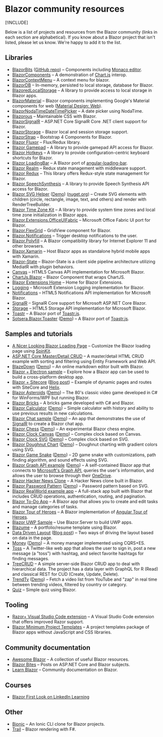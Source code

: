# Blazor community resources

[!INCLUDE[](~/includes/blazor-preview-notice.md)]

Below is a list of projects and resources from the Blazor community (links in each section are alphabetical). If you know about a Blazor project that isn't listed, please let us know. We're happy to add it to the list.

## Libraries

* [BlazorBits](http://blazorbits.net) ([GitHub repo](https://github.com/blazorbits)) &ndash; Components including [Monaco editor](https://github.com/Microsoft/monaco-editor).
* [BlazorComponents](https://github.com/muqeet-khan/BlazorComponents) &ndash; A demonstration of [Chart.js](https://github.com/chartjs/Chart.js) interop.
* [BlazorContextMenu](https://github.com/stavroskasidis/BlazorContextMenu) &ndash; A context menu for blazor.
* [BlazorDB](https://github.com/chanan/BlazorDB) &ndash; In-memory, persisted to local storage, database for Blazor.
* [BlazoredLocalStorage](https://github.com/chrissainty/BlazoredLocalStorage) &ndash; A library to provide access to local storage in Blazor apps.
* [BlazorMaterial](https://github.com/BlazorExtensions/BlazorMaterial) &ndash; Blazor components implementing Google's Material components for web ([Material Design: Web](https://material.io/components/web)).
* [BlazorNodaTimeDateTimePicker](https://github.com/nheath99/BlazorNodaTimeDateTimePicker) &ndash; A date picker using NodaTime.
* [Blazorous](https://github.com/chanan/Blazorous) &ndash; Maintainable CSS with Blazor.
* [BlazorSignalR](https://github.com/csnewman/BlazorSignalR) &ndash; ASP.NET Core SignalR Core .NET client support for Blazor.
* [BlazorStorage](https://github.com/cloudcrate/BlazorStorage) &ndash; Blazor local and session storage support.
* [BlazorStrap](https://github.com/chanan/BlazorStrap) &ndash; Bootstrap 4 Components for Blazor.
* [Blazor Fluxor](https://mrpmorris.github.io/blazor-fluxor/) &ndash; Flux/Redux library.
* [Blazor Gamepad](https://github.com/jsakamoto/Toolbelt.Blazor.Gamepad) &ndash; A library to provide gamepad API access for Blazor.
* [Blazor Hotkeys](https://github.com/jsakamoto/Toolbelt.Blazor.Hotkeys) &ndash; A library to provide configuration-centric keyboard shortcuts for Blazor.
* [Blazor LoadingBar](https://github.com/jsakamoto/Toolbelt.Blazor.LoadingBar) &ndash; A Blazor port of [angular-loading-bar](https://github.com/chieffancypants/angular-loading-bar).
* [Blazor Realm](https://dworthen.github.io/BlazorRealm/docs/quickstart.html) &ndash; Redux state management with middleware support.
* [Blazor Redux](https://github.com/torhovland/blazor-redux) &ndash; This library offers Redux-style state management for Blazor.
* [Blazor SpeechSynthesis](https://github.com/jsakamoto/Toolbelt.Blazor.SpeechSynthesis) &ndash; A library to provide Speech Synthesis API access for Blazor.
* [Blazor SVG Helper](https://github.com/Lupusa87/BlazorSvgHelper) ([Demo](https://lupusassblazordemos.azurewebsites.net)) ([nuget.org](https://www.nuget.org/packages/BlazorSvgHelper/)) &ndash; Create SVG elements with children (circle, rectangle, image, text, and others) and render with RenderTreeBuilder.
* [Blazor Time Zone Kit](https://github.com/jsakamoto/Toolbelt.Blazor.TimeZoneKit) &ndash; A library to provide system time zones and local time zone initialization in Blazor apps.
* [Blazor.Extensions.OfficeUIFabric](https://github.com/BlazorExtensions/Blazor.Extensions.OfficeUIFabric) &ndash; Microsoft Office Fabric UI port for Blazor.
* [Blazor.FlexGrid](https://github.com/Mewriick/Blazor.FlexGrid) &ndash; GridView component for Blazor.
* [Blazor.Notifications](https://github.com/vertonghenb/Blazor.Notifications) &ndash; Trigger desktop notifications to the user.
* [Blazor.Polyfill](https://github.com/Daddoon/Blazor.Polyfill) &ndash; A Blazor compatibility library for Internet Explorer 11 and other browsers.
* [Blazor.Xamarin](https://github.com/Daddoon/Blazor.Xamarin) &ndash; Host Blazor apps as standalone hybrid mobile apps with Xamarin.
* [Blazor-State](https://timewarpengineering.github.io/blazor-state/) &ndash; Blazor-State is a client side pipeline architecture utilizing MediatR with plugin behaviors.
* [Canvas](https://github.com/BlazorExtensions/Canvas) &ndash; HTML5 Canvas API implementation for Microsoft Blazor.
* [ChartJs.Blazor](https://github.com/mariusmuntean/ChartJs.Blazor) &ndash; Blazor Component that wraps ChartJS.
* [Blazor Extensions Home](https://github.com/BlazorExtensions/Home) &ndash; Home for Blazor Extensions.
* [Logging](https://github.com/BlazorExtensions/Logging) &ndash; Microsoft Extension Logging implementation for Blazor.
* [Notifications](https://github.com/BlazorExtensions/Notifications) &ndash; HTML5 Notifications API implementation for Microsoft Blazor.
* [SignalR](https://github.com/BlazorExtensions/SignalR) &ndash; SignalR Core support for Microsoft ASP.NET Core Blazor.
* [Storage](https://github.com/BlazorExtensions/Storage) &ndash; HTML5 Storage API implementation for Microsoft Blazor.
* [Toastr](https://github.com/BlazorExtensions/Toastr) &ndash; A Blazor port of [Toastr.js](https://github.com/CodeSeven/toastr/).
* [Sotsera.Blazor.Toaster](https://github.com/sotsera/sotsera.blazor.toaster) ([Demo](https://sotsera.github.io/sotsera.blazor.toaster/)) &ndash; A Blazor port of [Toastr.js](https://github.com/CodeSeven/toastr/).

## Samples and tutorials

* [A Nicer Looking Blazor Loading Page](http://lightswitchhelpwebsite.com/Blog/tabid/61/EntryId/4315/A-Nicer-Looking-Blazor-Loading-Page.aspx) &ndash; Customize the Blazor loading page using [SpinKit](https://github.com/tobiasahlin/SpinKit).
* [ASP.NET Core Master/Detail CRUD](https://code.msdn.microsoft.com/vstudio/ASPNET-Core-Blazor-122b108a) &ndash; A master/detail HTML CRUD example with sorting and filtering using Entity Framework and Web API.
* [BlazeDown](https://github.com/EdCharbeneau/BlazeDown) ([Demo](http://edcharbeneau.com/BlazeDown/)) &ndash; An online markdown editor built with Blazor.
* [Blazor + Electron sample](https://github.com/SteveSandersonMS/BlazorElectronExperiment.Sample) &ndash; Explore how a Blazor app can be used to build a cross-platform desktop app.
* [Blazor + Sitecore](https://github.com/GoranHalvarsson/SitecoreBlazor) ([Blog post](https://visionsincode.wordpress.com/2018/06/30/time-travel-into-the-future-blazor-sitecore-helix/)) &ndash; Example of dynamic pages and routes with SiteCore and [Helix](https://helix.sitecore.net/).
* [Blazor Asteroids](https://github.com/aesalazar/AsteroidsWasm) ([Demo](https://aesalazar.github.io/AsteroidsWasm/)) &ndash; The 80's classic video game developed in C# for WinForms/WPF but running Blazor.
* [Blazor Bricks](https://www.codeproject.com/Articles/1241210/WebAssembly-with-Blazor) &ndash; A bricks game developed with C# and Blazor.
* [Blazor Calculator](https://github.com/Lupusa87/BlazorCalculator) ([Demo](https://lupusassblazordemos.azurewebsites.net)) &ndash; Simple calculator with history and ability to use previous results in new calculations.
* [Blazor Chat sample](https://github.com/conficient/BlazorChatSample) ([Demo](https://blazorchatsample.azurewebsites.net/)) &ndash; An app that demonstrates the use of [SignalR](https://docs.microsoft.com/aspnet/core/signalr/) to create a Blazor chat app.
* [Blazor Chess](https://github.com/Lupusa87/BlazorChess) ([Demo](https://lupusassblazordemos.azurewebsites.net)) &ndash; An experimental Blazor chess engine.
* [Blazor Clock Canvas](https://github.com/Lupusa87/BlazorClockCanvas) ([Demo](https://lupusassblazordemos.azurewebsites.net)) &ndash; Complex clock based on Canvas.
* [Blazor Clock SVG](https://github.com/Lupusa87/BlazorClockSVG) ([Demo](https://lupusassblazordemos.azurewebsites.net)) &ndash; Complex clock based on SVG.
* [Blazor Doughnut Chart](https://github.com/Lupusa87/BlazorDoughnutChartComponent) ([Demo](https://lupusassblazordemos.azurewebsites.net)) &ndash; Doughnut charting with gradient colors using SVG.
* [Blazor Game Snake](https://github.com/Lupusa87/BlazorGameSnake) ([Demo](https://lupusassblazordemos.azurewebsites.net)) &ndash; 2D game snake with customizations, path finding algorithm, and sound effects using SVG.
* [Blazor Graph API example](https://github.com/jburman/BlazorGraphExample) ([Demo](https://blazorgraph.z20.web.core.windows.net/)) &ndash; A self-contained Blazor app that connects to [Microsoft's Graph API](https://docs.microsoft.com/azure/active-directory/develop/active-directory-graph-api), queries the user's information, and allows the user to browse through their [OneDrive](https://onedrive.live.com/about/).
* [Blazor Hacker News Clone](https://github.com/lohithgn/blazor-hackernews-clone) &ndash; A Hacker News clone built in Blazor.
* [Blazor Password Pattern](https://github.com/Lupusa87/BlazorPasswordPattern) ([Demo](https://lupusassblazordemos.azurewebsites.net)) &ndash; Password pattern based on SVG.
* [Blazor RealWorld example app](https://github.com/torhovland/blazor-realworld-example-app) &ndash; A full-stack app built with Blazor that includes CRUD operations, authentication, routing, and pagination.
* [Blazor To-Do App](https://github.com/BorowskiKamil/blazor-tasks) &ndash; A Blazor app that allows you to create and edit tasks and manage categories of tasks.
* [Blazor Tour of Heroes](https://github.com/lohithgn/blazor-tour-of-heroes) &ndash; A Blazor implementation of [Angular Tour of Heroes](https://angular.io/tutorial).
* [Blazor UWP Sample](https://github.com/pushqrdx/Blazor.Universal) &ndash; Use Blazor.Server to build UWP apps.
* [Blazume](https://github.com/Amine-Smahi/Blazume) &ndash; A portfolio/resume template using Blazor.
* [Data Driven Layout](https://github.com/hutchcodes/Blazor.DataDrivenLayout) ([Blog post](https://hutchcodes.net/2018/09/data-driven-layout-in-razor-components/)) &ndash; Two ways of driving the layout based on data in the page.
* [Money](https://github.com/maraf/Money) ([Demo](https://money.neptuo.com)) &ndash; A money manager implemented using CQRS+ES.
* [Toss](https://github.com/RemiBou/Toss.Blazor) &ndash; A Twitter-like web app that allows the user to sign in, post a new message (a "toss") with hashtag, and select favorite hashtags for finding messages.
* [TreeCRUD](https://github.com/ctrl-alt-d/TreeCrud) &ndash; A simple server-side Blazor CRUD app to deal with hierarchical data. The project has a data layer with GraphQL for R (Read) and classical REST for CUD (Create, Update, Delete).
* [TrendTv](https://github.com/MattMarked/TrendTv) ([Demo](http://zaptube2.azurewebsites.net/)) &ndash; Fetch a video list from YouTube and "zap" in real time between trending videos, filtered by country or category.
* [Quiz](https://github.com/Amine-Smahi/BlazorQuiz) &ndash; Simple quiz using Blazor.

## Tooling

* [Razor+ Visual Studio Code extension](https://marketplace.visualstudio.com/items?itemName=austincummings.razor-plus) &ndash; A Visual Studio Code extension that offers improved Razor support.
* [Blazor Minimum Project Templates](https://github.com/jsakamoto/BlazorMinimumTemplates) &ndash; A project templates package of Blazor apps without JavaScript and CSS libraries.

## Community documentation

* [Awesome Blazor](https://github.com/AdrienTorris/awesome-blazor) &ndash; A collection of useful Blazor resources.
* [Blazor Bites](https://codedaze.io/tag/blazor-bites/) &ndash; Posts on ASP.NET Core and Blazor subjects.
* [Learn Blazor](https://learn-blazor.com/) &ndash; Community documentation on Blazor.

## Courses

* [Blazor First Look on LinkedIn Learning](https://www.linkedin.com/learning/blazor-first-look)

## Other

* [Bionic](https://github.com/bmsantos/bionic) &ndash; An Ionic CLI clone for Blazor projects.
* [Trail](https://github.com/panesofglass/trail) &ndash; Blazor rendering with F#.
